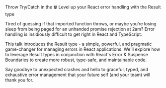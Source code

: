 Throw Try/Catch in the 🗑️ Level up your React error handling with the Result type

Tired of guessing if that imported function throws, or maybe you’re losing sleep from being paged for an unhanded promise rejection at 2am? Error handling is insidiously difficult to get right in React and TypeScript.

This talk introduces the Result type - a simple, powerful, and pragmatic game-changer for managing errors in React applications. We'll explore how to leverage Result types in conjunction with React's Error & Suspense Boundaries to create more robust, type-safe, and maintainable code.

Say goodbye to unexpected crashes and hello to graceful, typed, and exhaustive error management that your future self (and your team) will thank you for.
